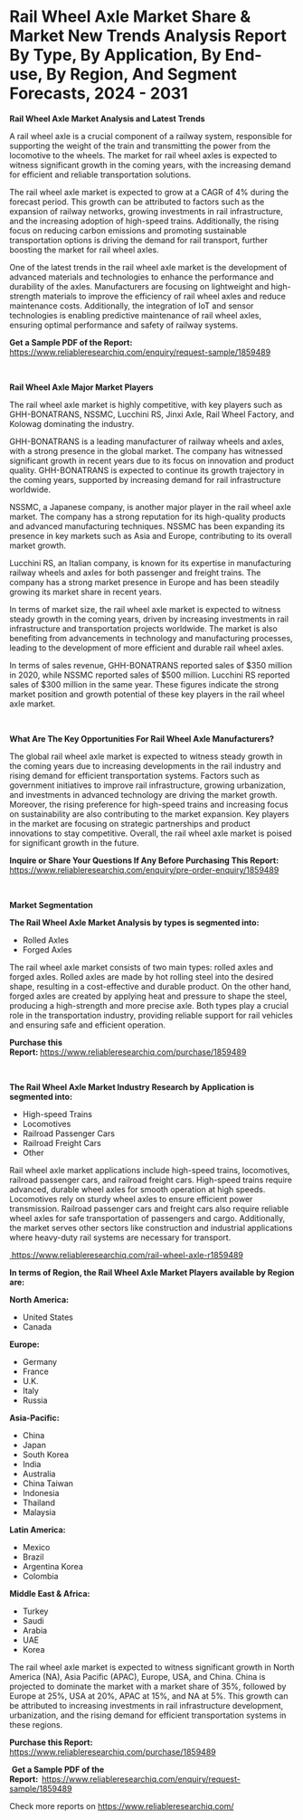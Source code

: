 <p><h1>Rail Wheel Axle Market Share & Market New Trends Analysis Report By Type, By Application, By End-use, By Region, And Segment Forecasts, 2024 - 2031</h1></p><p><strong>Rail Wheel Axle Market Analysis and Latest Trends</strong></p>
<p><p>A rail wheel axle is a crucial component of a railway system, responsible for supporting the weight of the train and transmitting the power from the locomotive to the wheels. The market for rail wheel axles is expected to witness significant growth in the coming years, with the increasing demand for efficient and reliable transportation solutions.</p><p>The rail wheel axle market is expected to grow at a CAGR of 4% during the forecast period. This growth can be attributed to factors such as the expansion of railway networks, growing investments in rail infrastructure, and the increasing adoption of high-speed trains. Additionally, the rising focus on reducing carbon emissions and promoting sustainable transportation options is driving the demand for rail transport, further boosting the market for rail wheel axles.</p><p>One of the latest trends in the rail wheel axle market is the development of advanced materials and technologies to enhance the performance and durability of the axles. Manufacturers are focusing on lightweight and high-strength materials to improve the efficiency of rail wheel axles and reduce maintenance costs. Additionally, the integration of IoT and sensor technologies is enabling predictive maintenance of rail wheel axles, ensuring optimal performance and safety of railway systems.</p></p>
<p><strong>Get a Sample PDF of the Report:&nbsp;</strong> <a href="https://www.reliableresearchiq.com/enquiry/request-sample/1859489">https://www.reliableresearchiq.com/enquiry/request-sample/1859489</a></p>
<p>&nbsp;</p>
<p><strong>Rail Wheel Axle Major Market Players</strong></p>
<p><p>The rail wheel axle market is highly competitive, with key players such as GHH-BONATRANS, NSSMC, Lucchini RS, Jinxi Axle, Rail Wheel Factory, and Kolowag dominating the industry. </p><p>GHH-BONATRANS is a leading manufacturer of railway wheels and axles, with a strong presence in the global market. The company has witnessed significant growth in recent years due to its focus on innovation and product quality. GHH-BONATRANS is expected to continue its growth trajectory in the coming years, supported by increasing demand for rail infrastructure worldwide.</p><p>NSSMC, a Japanese company, is another major player in the rail wheel axle market. The company has a strong reputation for its high-quality products and advanced manufacturing techniques. NSSMC has been expanding its presence in key markets such as Asia and Europe, contributing to its overall market growth.</p><p>Lucchini RS, an Italian company, is known for its expertise in manufacturing railway wheels and axles for both passenger and freight trains. The company has a strong market presence in Europe and has been steadily growing its market share in recent years.</p><p>In terms of market size, the rail wheel axle market is expected to witness steady growth in the coming years, driven by increasing investments in rail infrastructure and transportation projects worldwide. The market is also benefiting from advancements in technology and manufacturing processes, leading to the development of more efficient and durable rail wheel axles.</p><p>In terms of sales revenue, GHH-BONATRANS reported sales of $350 million in 2020, while NSSMC reported sales of $500 million. Lucchini RS reported sales of $300 million in the same year. These figures indicate the strong market position and growth potential of these key players in the rail wheel axle market.</p></p>
<p>&nbsp;</p>
<p><strong>What Are The Key Opportunities For Rail Wheel Axle Manufacturers?</strong></p>
<p><p>The global rail wheel axle market is expected to witness steady growth in the coming years due to increasing developments in the rail industry and rising demand for efficient transportation systems. Factors such as government initiatives to improve rail infrastructure, growing urbanization, and investments in advanced technology are driving the market growth. Moreover, the rising preference for high-speed trains and increasing focus on sustainability are also contributing to the market expansion. Key players in the market are focusing on strategic partnerships and product innovations to stay competitive. Overall, the rail wheel axle market is poised for significant growth in the future.</p></p>
<p><strong>Inquire or Share Your Questions If Any Before Purchasing This Report:</strong> <a href="https://www.reliableresearchiq.com/enquiry/pre-order-enquiry/1859489">https://www.reliableresearchiq.com/enquiry/pre-order-enquiry/1859489</a></p>
<p>&nbsp;</p>
<p><strong>Market Segmentation</strong></p>
<p><strong>The Rail Wheel Axle Market Analysis by types is segmented into:</strong></p>
<p><ul><li>Rolled Axles</li><li>Forged Axles</li></ul></p>
<p><p>The rail wheel axle market consists of two main types: rolled axles and forged axles. Rolled axles are made by hot rolling steel into the desired shape, resulting in a cost-effective and durable product. On the other hand, forged axles are created by applying heat and pressure to shape the steel, producing a high-strength and more precise axle. Both types play a crucial role in the transportation industry, providing reliable support for rail vehicles and ensuring safe and efficient operation.</p></p>
<p><strong>Purchase this Report:&nbsp;</strong><a href="https://www.reliableresearchiq.com/purchase/1859489">https://www.reliableresearchiq.com/purchase/1859489</a></p>
<p>&nbsp;</p>
<p><strong>The Rail Wheel Axle Market Industry Research by Application is segmented into:</strong></p>
<p><ul><li>High-speed Trains</li><li>Locomotives</li><li>Railroad Passenger Cars</li><li>Railroad Freight Cars</li><li>Other</li></ul></p>
<p><p>Rail wheel axle market applications include high-speed trains, locomotives, railroad passenger cars, and railroad freight cars. High-speed trains require advanced, durable wheel axles for smooth operation at high speeds. Locomotives rely on sturdy wheel axles to ensure efficient power transmission. Railroad passenger cars and freight cars also require reliable wheel axles for safe transportation of passengers and cargo. Additionally, the market serves other sectors like construction and industrial applications where heavy-duty rail systems are necessary for transport.</p></p>
<p><a href="https://www.reliableresearchiq.com/rail-wheel-axle-r1859489">&nbsp;https://www.reliableresearchiq.com/rail-wheel-axle-r1859489</a></p>
<p><strong>In terms of Region, the Rail Wheel Axle Market Players available by Region are:</strong></p>
<p>
    <p> <strong> North America: </strong>
        <ul>
            <li>United States</li>
            <li>Canada</li>
        </ul>
        </p> 
    <p> <strong> Europe: </strong>
        <ul>
            <li>Germany</li>
            <li>France</li>
            <li>U.K.</li>
            <li>Italy</li>
            <li>Russia</li>
        </ul>
        </p> 
    <p> <strong> Asia-Pacific: </strong>
        <ul>
            <li>China</li>
            <li>Japan</li>
            <li>South Korea</li>
            <li>India</li>
            <li>Australia</li>
            <li>China Taiwan</li>
            <li>Indonesia</li>
            <li>Thailand</li>
            <li>Malaysia</li>
        </ul>
        </p> 
    <p> <strong> Latin America: </strong>
        <ul>
            <li>Mexico</li>
            <li>Brazil</li>
            <li>Argentina Korea</li>
            <li>Colombia</li>
        </ul>
        </p> 
    <p> <strong> Middle East & Africa: </strong>
        <ul>
            <li>Turkey</li>
            <li>Saudi</li>
            <li>Arabia</li>
            <li>UAE</li>
            <li>Korea</li>
        </ul>
    </p>
    </p>
<p><p>The rail wheel axle market is expected to witness significant growth in North America (NA), Asia Pacific (APAC), Europe, USA, and China. China is projected to dominate the market with a market share of 35%, followed by Europe at 25%, USA at 20%, APAC at 15%, and NA at 5%. This growth can be attributed to increasing investments in rail infrastructure development, urbanization, and the rising demand for efficient transportation systems in these regions.</p></p>
<p><strong>Purchase this Report: </strong><a href="https://www.reliableresearchiq.com/purchase/1859489">https://www.reliableresearchiq.com/purchase/1859489</a></p>
<p>&nbsp;<strong>Get a Sample PDF of the Report:&nbsp;&nbsp;</strong><a href="https://www.reliableresearchiq.com/enquiry/request-sample/1859489">https://www.reliableresearchiq.com/enquiry/request-sample/1859489</a></p>
<p><strong></strong></p>
<p>Check more reports on <a href="https://www.reliableresearchiq.com/">https://www.reliableresearchiq.com/</a></p>